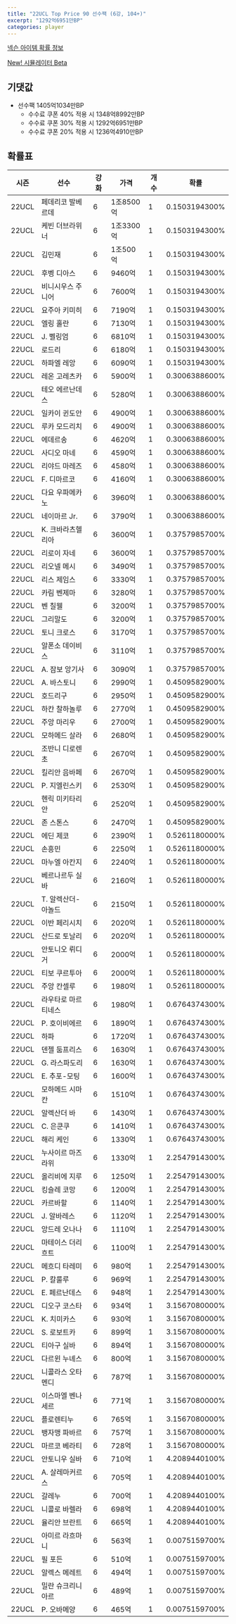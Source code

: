 ```yaml
---
title: "22UCL Top Price 90 선수팩 (6강, 104+)"
excerpt: "1292억6951만BP"
categories: player
---
```

[넥슨 아이템 확률 정보](http://iteminfo.nexon.com/probability/fco?sn=7521)

[New! 시뮬레이터 Beta](/simulator/7521)
## 기댓값
- 선수팩 1405억1034만BP
  - 수수료 쿠폰 40% 적용 시 1348억8992만BP
  - 수수료 쿠폰 30% 적용 시 1292억6951만BP
  - 수수료 쿠폰 20% 적용 시 1236억4910만BP


## 확률표

|시즌|선수|강화|가격|개수|확률|
|---|---|---|---|---|---|
|22UCL|페데리코 발베르데|6|1조8500억|1|0.1503194300%|
|22UCL|케빈 더브라위너|6|1조3300억|1|0.1503194300%|
|22UCL|김민재|6|1조500억|1|0.1503194300%|
|22UCL|후벵 디아스|6|9460억|1|0.1503194300%|
|22UCL|비니시우스 주니어|6|7600억|1|0.1503194300%|
|22UCL|요주아 키미히|6|7190억|1|0.1503194300%|
|22UCL|엘링 홀란|6|7130억|1|0.1503194300%|
|22UCL|J. 벨링엄|6|6810억|1|0.1503194300%|
|22UCL|로드리|6|6180억|1|0.1503194300%|
|22UCL|하파엘 레앙|6|6090억|1|0.1503194300%|
|22UCL|레온 고레츠카|6|5900억|1|0.3006388600%|
|22UCL|테오 에르난데스|6|5280억|1|0.3006388600%|
|22UCL|일카이 귄도안|6|4900억|1|0.3006388600%|
|22UCL|루카 모드리치|6|4900억|1|0.3006388600%|
|22UCL|에데르송|6|4620억|1|0.3006388600%|
|22UCL|사디오 마네|6|4590억|1|0.3006388600%|
|22UCL|리야드 마레즈|6|4580억|1|0.3006388600%|
|22UCL|F. 디마르코|6|4160억|1|0.3006388600%|
|22UCL|다요 우파메카노|6|3960억|1|0.3006388600%|
|22UCL|네이마르 Jr.|6|3790억|1|0.3006388600%|
|22UCL|K. 크바라츠헬리아|6|3600억|1|0.3757985700%|
|22UCL|리로이 자네|6|3600억|1|0.3757985700%|
|22UCL|리오넬 메시|6|3490억|1|0.3757985700%|
|22UCL|리스 제임스|6|3330억|1|0.3757985700%|
|22UCL|카림 벤제마|6|3280억|1|0.3757985700%|
|22UCL|벤 칠웰|6|3200억|1|0.3757985700%|
|22UCL|그리말도|6|3200억|1|0.3757985700%|
|22UCL|토니 크로스|6|3170억|1|0.3757985700%|
|22UCL|알폰소 데이비스|6|3110억|1|0.3757985700%|
|22UCL|A. 잠보 앙기사|6|3090억|1|0.3757985700%|
|22UCL|A. 바스토니|6|2990억|1|0.4509582900%|
|22UCL|호드리구|6|2950억|1|0.4509582900%|
|22UCL|하칸 찰하놀루|6|2770억|1|0.4509582900%|
|22UCL|주앙 마리우|6|2700억|1|0.4509582900%|
|22UCL|모하메드 살라|6|2680억|1|0.4509582900%|
|22UCL|조반니 디로렌초|6|2670억|1|0.4509582900%|
|22UCL|킬리안 음바페|6|2670억|1|0.4509582900%|
|22UCL|P. 지엘린스키|6|2530억|1|0.4509582900%|
|22UCL|헨릭 미키타리안|6|2520억|1|0.4509582900%|
|22UCL|존 스톤스|6|2470억|1|0.4509582900%|
|22UCL|에딘 제코|6|2390억|1|0.5261180000%|
|22UCL|손흥민|6|2250억|1|0.5261180000%|
|22UCL|마누엘 아칸지|6|2240억|1|0.5261180000%|
|22UCL|베르나르두 실바|6|2160억|1|0.5261180000%|
|22UCL|T. 알렉산더-아놀드|6|2150억|1|0.5261180000%|
|22UCL|이반 페리시치|6|2020억|1|0.5261180000%|
|22UCL|산드로 토날리|6|2020억|1|0.5261180000%|
|22UCL|안토니오 뤼디거|6|2000억|1|0.5261180000%|
|22UCL|티보 쿠르투아|6|2000억|1|0.5261180000%|
|22UCL|주앙 칸셀루|6|1980억|1|0.5261180000%|
|22UCL|라우타로 마르티네스|6|1980억|1|0.6764374300%|
|22UCL|P. 호이비에르|6|1890억|1|0.6764374300%|
|22UCL|하파|6|1720억|1|0.6764374300%|
|22UCL|덴젤 둠프리스|6|1630억|1|0.6764374300%|
|22UCL|G. 라스파도리|6|1630억|1|0.6764374300%|
|22UCL|E. 추포-모팅|6|1600억|1|0.6764374300%|
|22UCL|모하메드 시마칸|6|1510억|1|0.6764374300%|
|22UCL|알렉산더 바|6|1430억|1|0.6764374300%|
|22UCL|C. 은쿤쿠|6|1410억|1|0.6764374300%|
|22UCL|해리 케인|6|1330억|1|0.6764374300%|
|22UCL|누사이르 마즈라위|6|1330억|1|2.2547914300%|
|22UCL|올리비에 지루|6|1250억|1|2.2547914300%|
|22UCL|킹슬레 코망|6|1200억|1|2.2547914300%|
|22UCL|카르바할|6|1140억|1|2.2547914300%|
|22UCL|J. 알바레스|6|1120억|1|2.2547914300%|
|22UCL|앙드레 오나나|6|1110억|1|2.2547914300%|
|22UCL|마테이스 더리흐트|6|1100억|1|2.2547914300%|
|22UCL|메흐디 타레미|6|980억|1|2.2547914300%|
|22UCL|P. 칼룰루|6|969억|1|2.2547914300%|
|22UCL|E. 페르난데스|6|948억|1|2.2547914300%|
|22UCL|디오구 코스타|6|934억|1|3.1567080000%|
|22UCL|K. 치미카스|6|930억|1|3.1567080000%|
|22UCL|S. 로보트카|6|899억|1|3.1567080000%|
|22UCL|티아구 실바|6|894억|1|3.1567080000%|
|22UCL|다르윈 누녜스|6|800억|1|3.1567080000%|
|22UCL|니콜라스 오타멘디|6|787억|1|3.1567080000%|
|22UCL|이스마엘 벤나세르|6|771억|1|3.1567080000%|
|22UCL|플로렌티누|6|765억|1|3.1567080000%|
|22UCL|뱅자맹 파바르|6|757억|1|3.1567080000%|
|22UCL|마르코 베라티|6|728억|1|3.1567080000%|
|22UCL|안토니우 실바|6|710억|1|4.2089440100%|
|22UCL|A. 살레마커르스|6|705억|1|4.2089440100%|
|22UCL|갈레누|6|700억|1|4.2089440100%|
|22UCL|니콜로 바렐라|6|698억|1|4.2089440100%|
|22UCL|율리안 브란트|6|665억|1|4.2089440100%|
|22UCL|아미르 라흐마니|6|563억|1|0.0075159700%|
|22UCL|필 포든|6|510억|1|0.0075159700%|
|22UCL|알렉스 메레트|6|494억|1|0.0075159700%|
|22UCL|밀란 슈크리니아르|6|489억|1|0.0075159700%|
|22UCL|P. 오바메양|6|465억|1|0.0075159700%|
